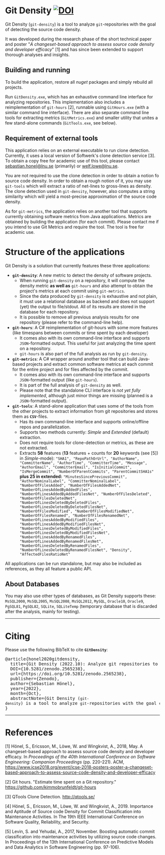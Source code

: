 # Git Density [![DOI](https://zenodo.org/badge/DOI/10.5281/zenodo.2565238.svg)](https://doi.org/10.5281/zenodo.2565238)

Git Density (`git-density`) is a tool to analyze `git`-repositories with the goal of detecting the source code density.

It was developed during the research phase of the short technical paper and poster "_A changeset-based approach to assess source code density and developer efficacy_" [1] and has since been extended to support thorough analyses and insights.

## Building and running

To build the application, restore all _nuget_ packages and simply rebuild all projects.

Run `GitDensity.exe`, which has an exhaustive command line interface for analyzing repositories. This implementation also includes a reimplementation of `git-hours` [2], runnable using `GitHours.exe` (with a similar command line interface).
There are also separate command line tools for extracting metrics (`GitMetrics.exe`) and smaller utility that unites a few stand-alone commands (`GitTools.exe`, see below).

## Requirement of external tools

This application relies on an external executable to run clone detection. Currently, it uses a local version of Softwerk's clone detection service [3].
To obtain a copy free for academic use of this tool, please contact sebastian.honel@lnu.se (primarily) or welf.lowe@lnu.se.

You are not required to use the clone detection in order to obtain a notion fo source code density. In order to obtain a rough notion of it, you may use `git-tools` which will extract a ratio of net-lines to gross-lines as density.
The clone detection used in `git-density`, however, also computes a string similarity which will yield a most-precise approximation of the source code density.

As for `git-metrics`, the application relies on another tool that supports currently obtaining software metrics from Java applications.
Metrics are obtained by building the application (for each commit).
Please contact me if you intend to use Git Metrics and require the tool. The tool is free for academic use.


# Structure of the applications
Git Density is a solution that currently features these three applications:
* __`git-density`__: A new metric to detect the density of software projects.
  * When running `git-density` on a repository, it will compute the density metric __as well as__ `git-hours` and also attempt to obtain the project's metrics at each commit using `git-metrics`.
  * Since the data produced by `git-density` is exhaustive and not plain, it must use a relational database as backend and does not support (yet) the output to file/stdout. All of its results are stored in the database for each repository.
  * It is possible to remove all previous analysis results for one repository (please refer to the command-line help).
* __`git-hours`__: A C# reimplementation of git-hours with some more features (like timespans between commits or time spent by each developer)
  * It comes also with its own command-line interface and supports `JSON`-formatted output. This useful for just analyzing the time spent on a repository.
  * `git-hours` is also part of the full analysis as run by `git-density`.
* __`git-metrics`__:  A C# wrapper around another tool that can build Java-based projects and extract common software metrics at each commit for the entire project and for files affected by the commit.
  * It comes also with its own command-line interface and supports `JSON`-formatted output (like `git-hours`).
  * It is part of the full analysis of `git-density` as well.
  * Please note that the standalone CLI interface is _not yet fully implemented_, although just minor things are missing (planned is a `JSON`-formatted output).
*	__`git-tools`__: A stand-alone application that uses some of the tools from the other projects to extract information from git repositories and stores them as __`CSV`__-files.
	*	Has its own command-line interface and supports online/offline repos and parallelization.
	*	Supports two methods currently: _Simple_ and _Extended_ (default) extraction.
	*	Does not require tools for clone-detection or metrics, as these are not extracted.
	*	Extracts __58__ features (__13__ features + counts for __20__ keywords (see [5]) in _Simple_-mode): `"SHA1", "RepoPathOrUrl", "AuthorName", "CommitterName", "AuthorTime", "CommitterTime", "Message", "AuthorEmail", "CommitterEmail", "IsInitialCommit", "IsMergeCommit", "NumberOfParentCommits", "ParentCommitSHA1s"` __plus 25 in extended:__ `"MinutesSincePreviousCommit", "AuthorNominalLabel", "CommitterNominalLabel", "NumberOfFilesAdded", "NumberOfFilesAddedNet", "NumberOfLinesAddedByAddedFiles", "NumberOfLinesAddedByAddedFilesNet", "NumberOfFilesDeleted", "NumberOfFilesDeletedNet", "NumberOfLinesDeletedByDeletedFiles", "NumberOfLinesDeletedByDeletedFilesNet", "NumberOfFilesModified", "NumberOfFilesModifiedNet", "NumberOfFilesRenamed", "NumberOfFilesRenamedNet", "NumberOfLinesAddedByModifiedFiles", "NumberOfLinesAddedByModifiedFilesNet", "NumberOfLinesDeletedByModifiedFiles", "NumberOfLinesDeletedByModifiedFilesNet", "NumberOfLinesAddedByRenamedFiles", "NumberOfLinesAddedByRenamedFilesNet", "NumberOfLinesDeletedByRenamedFiles", "NumberOfLinesDeletedByRenamedFilesNet", "Density", "AffectedFilesRatioNet"`

All applications can be run standalone, but may also be included as references, as they all feature a public API.


## About Databases

You may also use other types of databases, as Git Density supports these: `MsSQL2000`, `MsSQL2005`, `MsSQL2008`, `MsSQL2012`, `MySQL`, `Oracle10`, `Oracle9`, `PgSQL81`, `PgSQL82`, `SQLite`, `SQLiteTemp` (temporary database that is discarded after the analysis, mainly for testing).

___


# Citing
Please use the following BibTeX to cite __`GitDensity`__:

<pre>
@article{honel2020gitdensity,
  title={Git Density (2022.10): Analyze git repositories to extract the Source Code Density and other Commit Properties},
  DOI={10.5281/zenodo.2565238},
  url={https://doi.org/10.5281/zenodo.2565238},
  publisher={Zenodo},
  author={Sebastian Hönel},
  year={2022},
  month={Oct},
  abstractNote={Git Density (<code>git-density</code>) is a tool to analyze <code>git</code>-repositories with the goal of detecting the source code density. It was developed during the research phase of the short technical paper and poster &quot;<em>A changeset-based approach to assess source code density and developer efficacy</em>&quot; and has since been extended to support extended analyses.},
}
</pre>

___

# References

[1] Hönel, S., Ericsson, M., Löwe, W. and Wingkvist, A., 2018, May. A changeset-based approach to assess source code density and developer efficacy. In _Proceedings of the 40th International Conference on Software Engineering: Companion Proceedings_ (pp. 220-221). ACM, https://www.icse2018.org/event/icse-2018-posters-poster-a-changeset-based-approach-to-assess-source-code-density-and-developer-efficacy

[2] Git hours. "Estimate time spent on a Git repository." https://github.com/kimmobrunfeldt/git-hours

[3] QTools Clone Detection. http://qtools.se/

[4] Hönel, S., Ericsson, M., Löwe, W. and Wingkvist, A., 2019. Importance and Aptitude of Source code Density for Commit Classification into Maintenance Activities. In The 19th IEEE International Conference on Software Quality, Reliability, and Security.

[5] Levin, S. and Yehudai, A., 2017, November. Boosting automatic commit classification into maintenance activities by utilizing source code changes. In Proceedings of the 13th International Conference on Predictive Models and Data Analytics in Software Engineering (pp. 97-106).
